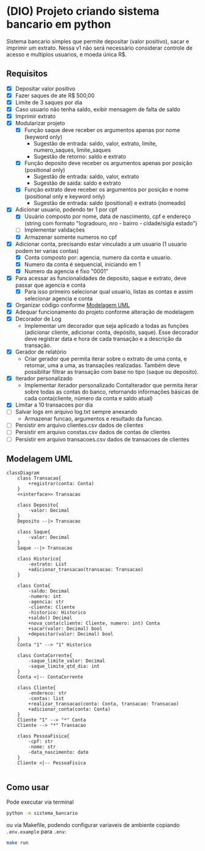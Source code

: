# (DIO) Projeto criando sistema bancario em python

Sistema bancario simples que permite depositar (valor positivo), sacar e imprimir um extrato.
Nessa v1 não será necessário considerar controle de acesso e multiplos usuarios, e moeda única R$.

## Requisitos

- [x] Depositar valor positivo
- [x] Fazer saques de ate R$ 500,00
- [x] Limite de 3 saques por dia
- [x] Caso usuario não tenha saldo, exibir mensagem de falta de saldo
- [x] Imprimir extrato
- [x] Modularizar projeto
  - [x] Função saque deve receber os argumentos apenas por nome (keyword only)
    - Sugestão de entrada: saldo, valor, extrato, limite, numero_saques, limite_saques
    - Sugestão de retorno: saldo e extrato
  - [x] Função deposito deve receber os argumentos apenas por posição (positional only)
    - Sugestão de entrada: saldo, valor, extrato
    - Sugestão de saida: saldo e extrato
  - [x] Função extrato deve receber os argumentos por posição e nome (positional only e keyword only)
    - Sugestão de entrada: saldo (positional) e extrato (nomeado)
- [x] Adicionar usuario, podendo ter 1 por cpf
  - [x] Usuário composto por nome, data de nascimento, cpf e endereço (string com formato "logradouro, nro - bairro - cidade/sigla estado")
  - [ ] Implementar validações
  - [x] Armazenar somente numeros no cpf
- [x] Adicionar conta, precisando estar vinculado a um usuario (1 usuario podem ter varias contas)
  - [x] Conta composto por: agencia, numero da conta e usuario.
  - [x] Numero da conta é sequencial, iniciando em 1
  - [x] Numero da agencia é fixo "0001"
- [x] Para acessar as funcionalidades de deposito, saque e extrato, deve passar que agencia e conta
  - [x] Para isso primeiro selecionar qual usuario, listas as contas e assim selecionar agencia e conta
- [x] Organizar código conforme [Modelagem UML](#modelagem-uml)
- [x] Adequar funcionamento do projeto conforme alteração de modelagem
- [x] Decorador de Log
  - Implementar um decorador que seja aplicado a todas as funções (adicionar cliente, adicionar conta, depósito, saque). Esse decorador deve registrar data e hora de cada transação e a descrição da transação.
- [x] Gerador de relatório
  - Criar gerador que permita iterar sobre o extrato de uma conta, e retornar, uma a uma, as transações realizadas. Também deve possiblitar filtrar as transação com base no tipo (saque ou deposito).
- [x] Iterador personalizado
  - Implementar iterador personalizado ContaIterador que permita iterar sobre todas as contas do banco, retornando informações básicas de cada conta(cliente, número da conta e saldo atual)
- [x] Limitar a 10 transacoes por dia
- [ ] Salvar logs em arquivo log.txt sempre anexando
  - Armazenar funcao, argumentos e resultado da funcao.
- [ ] Persistir em arquivo clientes.csv dados de clientes
- [ ] Persistir em arquivo constas.csv dados de contas de clientes
- [ ] Persistir em arquivo transacoes.csv dados de transacoes de clientes

## Modelagem UML

```mermaid
classDiagram
    class Transacao{
        +registrar(conta: Conta)
    }
    <<interface>> Transacao

    class Deposito{
        -valor: Decimal
    }
    Deposito --|> Transacao

    class Saque{
        -valor: Decimal
    }
    Saque --|> Transacao

    class Historico{
        -extrato: List
        +adicionar_transacao(transacao: Transacao)
    }

    class Conta{
        -saldo: Decimal
        -numero: int
        -agencia: str
        -cliente: Cliente
        -historico: Historico
        +saldo() Decimal
        +nova_conta(cliente: Cliente, numero: int) Conta
        +sacar(valor: Decimal) bool
        +depositar(valor: Decimal) bool
    }
    Conta "1" --> "1" Historico

    class ContaCorrente{
        -saque_limite_valor: Decimal
        -saque_limite_qtd_dia: int
    }
    Conta <|-- ContaCorrente

    class Cliente{
        -endereco: str
        -contas: list
        +realizar_transacao(conta: Conta, transacao: Transacao)
        +adicionar_conta(conta: Conta)
    }
    Cliente "1" --> "*" Conta
    Cliente --> "*" Transacao

    class PessoaFisica{
        -cpf: str
        -nome: str
        -data_nascimento: date
    }
    Cliente <|-- PessoaFisica
   
```

## Como usar

Pode executar via terminal

```bash
python -m sistema_bancario
```

ou via Makefile, podendo configurar variaveis de ambiente copiando `.env.example` para `.env`:

```bash
make run
```
